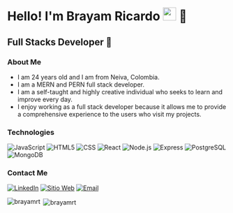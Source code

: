 <h1>Hello! I'm Brayam Ricardo <img src="https://raw.githubusercontent.com/iampavangandhi/iampavangandhi/master/gifs/Hi.gif" width="30px"> 🚀</h1>
<h2>Full Stacks Developer 🤯 </h2>

### About Me
- I am 24 years old and I am from Neiva, Colombia.
- I am a MERN and PERN full stack developer.
- I am a self-taught and highly creative individual who seeks to learn and improve every day.
- I enjoy working as a full stack developer because it allows me to provide a comprehensive experience to the users who visit my projects.

### Technologies
  ![JavaScript](https://img.shields.io/badge/-JavaScript-333333?style=flat&logo=javascript)
  ![HTML5](https://img.shields.io/badge/-HTML5-333333?style=flat&logo=HTML5)
  ![CSS](https://img.shields.io/badge/-CSS-333333?style=flat&logo=CSS3&logoColor=1572B6)
  ![React](https://img.shields.io/badge/-React-333333?style=flat&logo=react)
  ![Node.js](https://img.shields.io/badge/-Node.js-333333?style=flat&logo=node.js)
  ![Express](https://img.shields.io/badge/-Express-333333?style=flat&logo=express)
  ![PostgreSQL](https://img.shields.io/badge/-PostgreSQL-333333?style=flat&logo=postgresql)
  ![MongoDB](https://img.shields.io/badge/-MongoDB-333333?style=flat&logo=MongoDB)

### Contact Me
<a href="https://www.linkedin.com/in/brayam-ricardo/"><img alt="LinkedIn" src="https://img.shields.io/badge/LinkedIn-Brayam%20Ricardo-blue?style=flat-square&logo=linkedin"></a>
<a href="https://portafolio-eight-psi.vercel.app/"><img alt="Sitio Web" src="https://img.shields.io/badge/🔗-Sitio%20Web-blue?style=flat-square"></a>
<a href="bdricardo71@gmail.com"><img alt="Email" src="https://img.shields.io/badge/Gmail-bdricardo71@gmail.com-blue?style=flat-square&logo=gmail"></a>  

<p><img align="left" src="https://github-readme-stats.vercel.app/api/top-langs?username=brayamrt&show_icons=true&locale=en&layout=compact" alt="brayamrt" /></p>

<p>&nbsp;<img align="center" src="https://github-readme-stats.vercel.app/api?username=brayamrt&show_icons=true&locale=en" alt="brayamrt" /></p>


